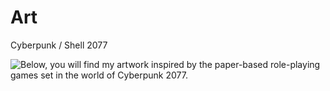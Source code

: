 # Art
Cyberpunk / Shell 2077

![Below, you will find my artwork inspired by the paper-based role-playing games set in the world of Cyberpunk 2077.](https://github.com/[username]/[reponame]/blob/[branch]/image.jpg?raw=true)
